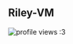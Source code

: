 ## Riley-VM
![profile views :3](https://komarev.com/ghpvc/?username=Riley-VM&color=5018dd&label=profile+views+:3)
